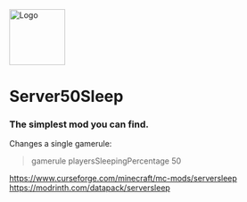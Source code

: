 <img src="https://cdn-raw.modrinth.com/data/Cw8IlnGM/88fa52c1ebede5f48ab9c2a5ff5bea8e12da7259.png" alt="Logo" width="100" height="100">

# Server50Sleep
### The simplest mod you can find. 

Changes a single gamerule:
> gamerule playersSleepingPercentage 50

https://www.curseforge.com/minecraft/mc-mods/serversleep
https://modrinth.com/datapack/serversleep
